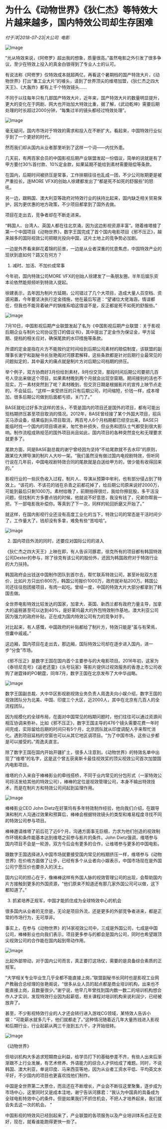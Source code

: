 # 为什么《动物世界》《狄仁杰》等特效大片越来越多，国内特效公司却生存困难

*付于洋|2018-07-23|大公司 
                                                电影*

![Image](http://p3.pstatp.com/large/pgc-image/1532392324234b1721331f0)

“光从特效来说，《阿修罗》超出我的想象，质量很高。”虽然电影之外引发了很多争议，至少在特效上投入的真金白银得到了专业人士的认可。

有说法称《阿修罗》仅特效成本就超两亿，再看这个暑期档的国产特效大片，《动物世界》打出“重工业大片”的噱头，请到了世界顶尖的维塔加盟，《狄仁杰之四大天王》、《大轰炸》都有上千个特效镜头……

不同于以往每年只有几部国产特效大片，近年来，国产特效大片的数量明显提升，更大的变化在于网剧、网大也开始加大特效比重，据了解，《武动乾坤》需要后期处理的时长超过2000分钟，“每集过半的镜头都经过特效处理”。

![Image](http://p3.pstatp.com/large/pgc-image/15323922377981ed860c668)

毫无疑问，国内市场对于特效的需求和投入在不断扩大。看起来，中国特效行业似乎到了一个更好的时代。

然而我们却从国内从业者那里听到了这样一个词——内忧外患。

几天前，有两百家会员的中国影视后期产业联盟发起一份倡议，简单的说就是有了甲方要付30%首付款、10%定金款，如果延期不能给到素材需要赔偿等条款。

在国内，后期时间被挤压是常事，工作排期往往也乱成一团，不少公司账期更是被严重拉长，连MORE VFX的创始人徐建都发出了“都是死不如死的舒服些”的怒吼。

另一边，跟韩国、澳大利亚等政府对特效行业的扶持比起来，国内缺乏相关贸易保护，因为更优惠的地方政策，不少项目都拿到了国外去做。

项目在走出去，竞争者却在不断走进来。

“韩国人、台湾人、英国人都在往北京涌，因为这边影视资源丰富”。随着维塔接了第一个中国项目《动物世界》，数字王国完成了首个国内电影项目《邪不压正》，越来越多的国际视效公司把眼光投向中国，这片土地上的竞争势必加剧。

一边是外界看来鲜花着锦的前景，一边是从业者深重的忧患焦虑，中国特效产业的现状到底如何？路又在何方？

1. 减时、加活、不加价成常事

今年初，国内特效公司MORE VFX的创始人徐建发了一条朋友圈，半年后娱乐资本论依然能频频听到特效人提起。

徐建表示，去年因为制片方延期，公司错过了几个大项目，造成大量人员空档、资源闲置，今年要坚决执行定金措施，他在最后写道：“望诸位大佬海涵，情谊都在，但我也不能背着破产的锅维系咱这情谊不是，反正都是死不如死的舒服些。”

![Image](http://p1.pstatp.com/large/pgc-image/1532392237607e28d23118c)

7月10日，中国影视后期产业联盟发起了名为《中国影视后期产业联盟：关于影视后期企业与制片公司协议签订的倡议书》，其中提出了定金作为保证金，甲方延期、提档的相关应对，确保尾款的水印措施等条款。

所谓的定金是指在片方不能按约定时间给到后期公司素材的赔偿制度，该联盟的副理事长谢宁和副秘书长张艳阁对河豚君解释，这些条款都是针对后期行业最常见的问题拟定的，其中最大的痛点就是制片方对后期公司档期的挤压。

举个例子，双方协商好3月份给到素材，9月份交货，那段时间后期公司要把几百号人空出来做这个项目，如果素材晚到两个月就会出现空窗期。期间接别的活也不现实，万一素材突然到了呢？素材晚到，但交货日期是根据影片的宣传上映节点走的，不会延后。“这样一来受挤压的只有后期公司，时间缩短，价钱一样，成本增加，很多后期公司做到后面都亏损，关门了。”

BASE就吃过好多次这样的苦头，不管是国内的项目还是国外的项目，都有可能出现档期挤压甚至项目取消的情况。2012年，BASE曾经接了某个外国大项目，招兵买马添设备，结果临到头项目取消，两百号人6个月档期都已经空出来，BASE只能临时找一个国内的项目填进来，匆忙弥补损失，但业务和团队士气都受到很大影响。制作流程成熟规范的国外项目尚且如此，国内项目的各种突然变化和无理要求就更多了。

尾款方面，同是BASE副总裁的谢宁曾经因为坚持“不给尾款就不去水印”的原则，跟某位大牌导演的制片人大吵一架。“我们虽然没有做过国内电视剧特效，但听同行说在几年前，中国电视剧特效合同的尾款就是白送给甲方的，很少能有收得回来的。”

影视行业的一些灰色收入过程，制片人、导演从预算中牟利，也有部分侵占到了特效上。“该花的、不该花的钱在杀青之前都花掉了，给后期公司原来说好2000万，可能到最后只剩1000万。素材给晚了，前期拍得很烂，我给你擦屁股，多干活没问题，但找制片方多要点钱的时候，他就说不好意思，我没有钱了，兄弟你帮我一把，下一部电影我补偿你。等真到了下一次，同样的轮回折磨又开始了。”

就这样，在国内影视行业还没有高度工业化的当下，特效公司的常态是干活时间少了，工作量大了，钱却没有多拿，难免有些“苦哈哈”。

![Image](http://p1.pstatp.com/large/pgc-image/1532392237355b04dbe8333)

2. 国内项目外流的同时，还要应对国际公司的进入

《狄仁杰之四大天王》上映在即，有人告诉河豚君，徐克所有的项目都有韩国特效公司Dexter的参与，除了徐克有该公司的股份外，还因为韩国政府对于特效行业的大力扶持。

韩国政府会出钱送中国制作团队到首尔去，帮忙联系特效公司，甚至补贴双方差价，比如片方只出价800万，韩国公司报价1000万，政府就补贴200万。韩国公司还往往抱团接项目，有肉一起吃。曾经一度，中国的特效大片大部分都拿到了韩国去做。

全世界电影特效比较发达的国家，加拿大、英国、新西兰都有政府力量主导，加拿大的返税甚至可以达到40%，是好莱坞最大的外包特效制作基地。澳大利亚公司因为强力的政府补贴，正在成为国内特效公司有力的竞争对手。

对比起来，有人感慨，中国政府的补贴都给了制片方，特效只能是“虽与有荣焉，但囊中戚戚。”

这边厢，国内项目在走出去，那边厢，国际特效公司却在逐步进入国内，进一步“分食”市场。

《邪不压正》是数字王国在国内首个主要参与的大电影项目。2016年初，这家为《泰坦尼克号》《返老还童》《头号玩家》等影片提供过视效服务的香港上市公司收购了谢霆锋的PO朝霆，同年7月，数字王国在北京发布了大中华战略。

![Image](http://p1.pstatp.com/large/pgc-image/1532392237355b04dbe8333)

数字王国副总裁、大中华区影视剧视效业务负责人周逸夫向小娱介绍，数字王国的视效团队分为北美、中国、印度三个大区，近2000人，其中在北京有几百人的全流程团队。

因为规模化的全球布局，在面对中国常见的档期问题时，他们往往可以通过资源间相互协调来弥补。比如《邪不压正》，数字王国主导的476个镜头需要花费一年时间完成，实际留给后期的时间只有5个月，北京团队就从印度调配人手来帮忙消化。遇到项目延档的空窗也可以从其它地区调项目。“为了中国市场，这些让步都是可以接受的。”周逸夫直言。

除了数字王国在国内开始开疆扩土，很多人注意到，《动物世界》的特效名单中出现了“维塔”的名字，这是这个曾五获奥斯卡最佳视效奖的顶尖视效公司首次加盟国内电影项目。

维塔的介入来自于棒棒影业的牵线搭桥，不同于业内常见的分包形式（一家特效公司将活发给其他的特效公司），棒棒的定位是视效管理公司，本身不输出特效技术，而是在制片方和特效公司间起到监理作用。

![Image](http://p3.pstatp.com/large/pgc-image/15323922379153bb597008d)

棒棒影业CEO John Dietz在好莱坞有多年特效制作经验，他向我们介绍，在跟导演和制片人沟通过效果和预算后，棒棒会根据特效镜头的类型和难易程度寻找不同的特效公司参与项目。

棒棒邀请维塔了前后花了近6个月，沟通方面事无巨细，力求为他们创造的视效制作环境和条件能基本达到维塔之前参与影片的条件。John Dietz强调，维塔参与国内项目不会是一轮游，双方今后会有更多的合作，让维塔参与更多的中国电影。

跟数字王国选择进入中国市场就要接受国内常见的档期挤压一样，维塔参与《动物世界》在价格方面做了让步，已经有多个从业者向小娱表示，中国市场现在是外国公司宁愿压价也要杀入的沃土。

国内公司的担心在于，像棒棒这样有外国人脉的视效管理公司的出现，会帮助国内片方接触到更多的外国资源，“他们原来不知道还有那几家外国公司可以做，这下都知道了。”

3. 抓紧培养正规军，中国才能抓住成为全球特效中心的机会

很多国内从业者的无奈是，无论是项目外流，还是更多的外部竞争者进来，都是正常的市场行为，无可厚非。

事实上，在参与《动物世界》的14家视效公司中，三成是外国公司，七成是中国公司，棒棒影业也向我们表示，项目更多参与的都会是国内公司，同时也希望跟顶尖视效公司的合作能在国内起到带动作用。

![Image](http://p3.pstatp.com/large/pgc-image/153239223803300075bf7d2)

比起外部带动，对于国内公司而言，真正要打这场仗，需要的是具备综合素质的正规军。

“大学相关专业毕业生几乎全都不能直接上岗，”联盟副秘书长同时也是影视工业网产教融合总经理的张艳阁说，“很多从业人员的起点都是商业培训机构，出来也不能直接上岗，且数量很少。”谢宁说，他早几年曾找到国内数一数二的培训机构想合作人才实训，发现特效行业因为起薪低，相关课程对培训机构来说利润少，已经被放弃了。

甚至，不少影视特效行业的人才还会转行进入游戏CG领域，某特效人告诉小娱：“可能薪水就多几千，他们就都走了。”这种情况随着近几年大量热钱进入影视和后期行业，行业起薪从两三千涨到五六千，才开始扭转。

![Image](http://p3.pstatp.com/large/pgc-image/1532392237842d3c6c82544)

《动物世界》

但培训机构大多追求短期商业利益，给学员打下的基础参差不齐，有些人出来后渐渐跟不上行业发展，有艺术修养、外语能力的综合人才供给成了难题。同时，不说韩国、澳大利亚，单说印度、马来西亚等地，因为从业者工资水平低、平均英文水平好，不少国内的项目也更喜欢找他们制作。

中国是全世界第二大票仓，而且还在不断增长，产业会不断往这里聚集，逐步成为市场中心，这里同时又是成本洼地，谢宁告诉河豚君：“我认为中国真的具备成为全球电影特效中心的条件。但是如果我们不抓住机会，不把人才培养起来，我们就会失去这一次的机会。 ”

中国影视的特效风已经刮起来了，产业联盟的各项服务以及产业培训体系也正在变好，现在，就看谁能跑得更快一些了。

